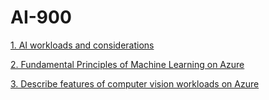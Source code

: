 # AI-900

[1. AI workloads and considerations](1-AI-workloads-and-considerations.md)

[2. Fundamental Principles of Machine Learning on Azure](2-Fundamental-Principles-of-Machine-Learning-on-Azure.md)

[3. Describe features of computer vision workloads on Azure](3-Describe-features-of-computer-vision-workloads-on-Azure.md)
